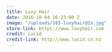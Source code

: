 ```yaml
---
title: Luxy Hair
date: 2016-10-04 16:23:00 Z
image: "/uploads/183-luxyhair@2x.jpg"
store-link: https://www.luxyhair.com
credit: Lucid
credit-link: http://www.lucid.co.nz
---
```


